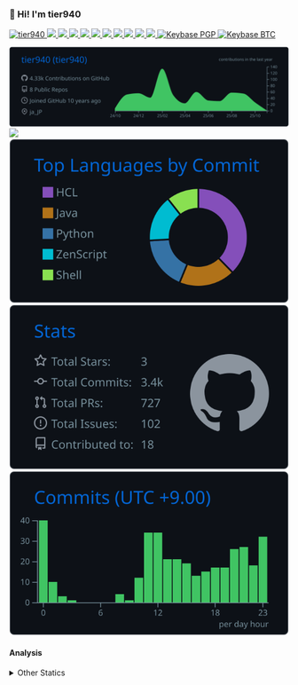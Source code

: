 ### 👋 Hi! I'm tier940

<p align="left"> 
  <a href="https://github.com/tier940/tier940/">
    <img src="https://komarev.com/ghpvc/?username=tier940" alt="tier940" />
  </a>
  <a href="http://twitter.com/tier940">
    <img height="20" src="https://img.shields.io/twitter/follow/tier940?label=Twitter&logo=twitter&style=flat" />
  </a>
  <a href="https://github.com/tier940">
    <img height="20" src="https://img.shields.io/github/followers/tier940?label=follow&logo=github&style=flat" />
  </a>
  <a href="https://www.reddit.com/user/tier940">
    <img height="20" src="https://img.shields.io/reddit/user-karma/combined/tier940?label=Reddit&logo=reddit&style=flat" />
  </a>
  <a href="https://stackoverflow.com/users/17317833/tier940">
    <img height="20" src="https://img.shields.io/stackexchange/stackoverflow/r/17317833?label=StackOverflow&logo=stack-overflow&style=flat" />
  </a>
  <a href="https://zenn.dev/tier940">
    <img height="20" src="https://zenn.badge.nikaera.com/s/tier940/likes" />
  </a>
  <a href="https://zenn.dev/tier940">
    <img height="20" src="https://zenn.badge.nikaera.com/s/tier940/followers" />
  </a>
  <a href="https://zenn.dev/tier940">
    <img height="20" src="https://zenn.badge.nikaera.com/s/tier940/articles" />
  </a>
  <a href="http://qiita.com/tier940">
    <img height="20" src="https://qiita-badge.apiapi.app/s/tier940/posts.svg" />
  </a>
  <a href="http://qiita.com/tier940">
    <img height="20" src="https://qiita-badge.apiapi.app/s/tier940/contributions.svg" />
  </a>
  <a href="https://github.com/tier940/tier940/">
    <img height="20" src="https://github.com/tier940/tier940/actions/workflows/main.yml/badge.svg" />
  </a>
  <a href="https://keybase.io/tier940">
    <img alt="Keybase PGP" src="https://img.shields.io/keybase/pgp/tier940">
  </a>
  <a href="https://keybase.io/tier940">
    <img alt="Keybase BTC" src="https://img.shields.io/keybase/btc/tier940">
  </a>
</p>

[![](https://raw.githubusercontent.com/tier940/tier940/main/profile-summary-card-output/github_dark/0-profile-details.svg)](https://github.com/vn7n24fzkq/github-profile-summary-cards)
[![](https://raw.githubusercontent.com/tier940/tier940/main/profile-summary-card-output/github_dark/1-repos-per-language.svg)](https://github.com/vn7n24fzkq/github-profile-summary-cards) [![](https://raw.githubusercontent.com/tier940/tier940/main/profile-summary-card-output/github_dark/2-most-commit-language.svg)](https://github.com/vn7n24fzkq/github-profile-summary-cards)
[![](https://raw.githubusercontent.com/tier940/tier940/main/profile-summary-card-output/github_dark/3-stats.svg)](https://github.com/vn7n24fzkq/github-profile-summary-cards) [![](https://raw.githubusercontent.com/tier940/tier940/main/profile-summary-card-output/github_dark/4-productive-time.svg)](https://github.com/vn7n24fzkq/github-profile-summary-cards)


#### Analysis
<!-- <img height="150" src="https://github.com/tier940/tier940/blob/master/images/stat.svg" alt="Alternative Text"/> -->

<details>
  <summary>Other Statics</summary>
  <!--START_SECTION:waka-->
![Code Time](http://img.shields.io/badge/Code%20Time-6%2C084%20hrs%2053%20mins-blue)

**🐱 My GitHub Data** 

> 📦 79.1 kB Used in GitHub's Storage 
 > 
> 💼 Opted to Hire
 > 
> 📜 14 Public Repositories 
 > 
> 🔑 8 Private Repositories 
 > 
**I'm an Early 🐤** 

```text
🌞 Morning                2749 commits        ████░░░░░░░░░░░░░░░░░░░░░   16.98 % 
🌆 Daytime                5835 commits        █████████░░░░░░░░░░░░░░░░   36.04 % 
🌃 Evening                5896 commits        █████████░░░░░░░░░░░░░░░░   36.41 % 
🌙 Night                  1712 commits        ███░░░░░░░░░░░░░░░░░░░░░░   10.57 % 
```
📅 **I'm Most Productive on Saturday** 

```text
Monday                   1769 commits        ███░░░░░░░░░░░░░░░░░░░░░░   10.93 % 
Tuesday                  2482 commits        ████░░░░░░░░░░░░░░░░░░░░░   15.33 % 
Wednesday                1914 commits        ███░░░░░░░░░░░░░░░░░░░░░░   11.82 % 
Thursday                 1625 commits        ███░░░░░░░░░░░░░░░░░░░░░░   10.04 % 
Friday                   2365 commits        ████░░░░░░░░░░░░░░░░░░░░░   14.61 % 
Saturday                 3127 commits        █████░░░░░░░░░░░░░░░░░░░░   19.31 % 
Sunday                   2910 commits        ████░░░░░░░░░░░░░░░░░░░░░   17.97 % 
```


📊 **This Week I Spent My Time On** 

```text
🕑︎ Time Zone: Asia/Tokyo

💬 Programming Languages: 
Other                    25 hrs              ██████████████████░░░░░░░   70.81 % 
Markdown                 8 hrs 43 mins       ██████░░░░░░░░░░░░░░░░░░░   24.68 % 
Java                     34 mins             ░░░░░░░░░░░░░░░░░░░░░░░░░   01.62 % 
YAML                     20 mins             ░░░░░░░░░░░░░░░░░░░░░░░░░   00.95 % 
Text                     16 mins             ░░░░░░░░░░░░░░░░░░░░░░░░░   00.77 % 

🔥 Editors: 
Chrome                   25 hrs 29 mins      ██████████████████░░░░░░░   72.15 % 
VS Code                  9 hrs 10 mins       ██████░░░░░░░░░░░░░░░░░░░   25.97 % 
IntelliJ IDEA            39 mins             ░░░░░░░░░░░░░░░░░░░░░░░░░   01.85 % 
Edge                     0 secs              ░░░░░░░░░░░░░░░░░░░░░░░░░   00.04 % 

💻 Operating System: 
Windows                  26 hrs 24 mins      ███████████████████░░░░░░   74.74 % 
Linux                    8 hrs 55 mins       ██████░░░░░░░░░░░░░░░░░░░   25.26 % 
```

**I Mostly Code in Java** 

```text
Java                     11 repos            ██████████░░░░░░░░░░░░░░░   39.29 % 
Shell                    3 repos             ███░░░░░░░░░░░░░░░░░░░░░░   10.71 % 
HCL                      3 repos             ███░░░░░░░░░░░░░░░░░░░░░░   10.71 % 
JavaScript               1 repo              █░░░░░░░░░░░░░░░░░░░░░░░░   03.57 % 
Python                   1 repo              █░░░░░░░░░░░░░░░░░░░░░░░░   03.57 % 
```



**Timeline**

![Lines of Code chart](https://raw.githubusercontent.com/tier940/tier940/main/assets/bar_graph.png)


 Last Updated on 31/07/2025 00:46:10 UTC
<!--END_SECTION:waka-->
</details>
